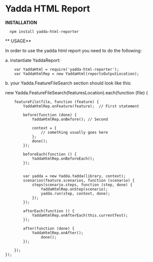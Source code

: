 Yadda HTML Report
=================

**INSTALLATION**

      npm install yadda-html-reporter


** USAGE**

In order to use the yadda html report you need to do the following:

a. instantiate YaddaReport:

		var YaddaHtml = require('yadda-html-reporter');
		var YaddaHtmlRep = new YaddaHtml(reportsOutputLocation);

b. your Yadda.FeatureFileSearch section should look like this:

new Yadda.FeatureFileSearch(featuresLocation).each(function (file) {


        featureFile(file, function (feature) {
            YaddaHtmlRep.onFeature(feature);  // First statement

            before(function (done) {
                YaddaHtmlRep.onBefore(); // Second
                
                context = {
                    // something usually goes here
                };
                done();
            });

            beforeEach(function () {
                YaddaHtmlRep.onBeforeEach();
            });


            var yadda = new Yadda.Yadda(library, context);
            scenarios(feature.scenarios, function (scenario) {
                steps(scenario.steps, function (step, done) {
                    YaddaHtmlRep.onStep(scenario);
                    yadda.run(step, context, done);
                });
            });

            afterEach(function () {
                YaddaHtmlRep.onAfterEach(this.currentTest);
            });

            after(function (done) {
                YaddaHtmlRep.onAfter();
                    done();
            });

        });
    });





